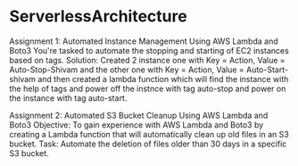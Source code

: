 # ServerlessArchitecture
Assignment 1: Automated Instance Management Using AWS Lambda and Boto3
              You're tasked to automate the stopping and starting of EC2 instances based on tags. 
          Solution:
             Created 2 instance one with Key = Action, Value = Auto-Stop-Shivam and the other one with 
                                         Key = Action, Value = Auto-Start-shivam
            and then created a lambda function which will find the instance with the help of tags and power off the instnce with             tag auto-stop and power on the instance with tag auto-start.




Assignment 2: Automated S3 Bucket Cleanup Using AWS Lambda and Boto3
       Objective: To gain experience with AWS Lambda and Boto3 by creating a Lambda function that will automatically clean up old files in an S3 bucket.
       Task: Automate the deletion of files older than 30 days in a specific S3 bucket.
